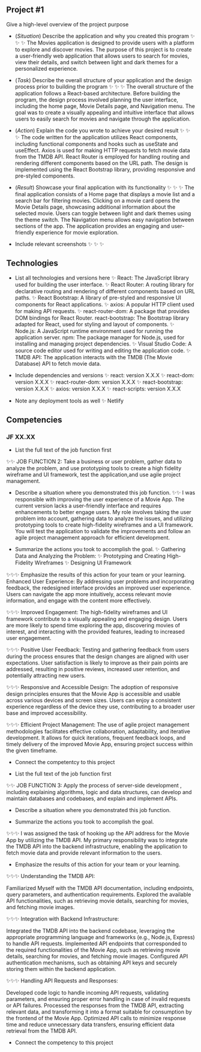 ## Project #1

Give a high-level overview of the project purpose
- (*Situation*) Describe the application and why you created this program
 ✨ ✨ ✨ The Movies application is designed to provide users with a platform to explore and discover movies. The purpose of this project is to create a user-friendly web application that allows users to search for movies, view their details, and switch between light and dark themes for a personalized experience.

- (*Task*) Describe the overall structure of your application and the design process prior to building the program
✨ ✨ ✨ The overall structure of the application follows a React-based architecture. Before building the program, the design process involved planning the user interface, including the home page, Movie Details page, and Navigation menu. The goal was to create a visually appealing and intuitive interface that allows users to easily search for movies and navigate through the application.

- (*Action*) Explain the code you wrote to achieve your desired result
✨ ✨ ✨  The code written for the application utilizes React components, including functional components and hooks such as useState and useEffect. Axios is used for making HTTP requests to fetch movie data from the TMDB API. React Router is employed for handling routing and rendering different components based on the URL path. The design is implemented using the React Bootstrap library, providing responsive and pre-styled components.

- (*Result*) Showcase your final application with its functionality
✨ ✨ ✨  The final application consists of a Home page that displays a movie list and a search bar for filtering movies. Clicking on a movie card opens the Movie Details page, showcasing additional information about the selected movie. Users can toggle between light and dark themes using the theme switch. The Navigation menu allows easy navigation between sections of the app. The application provides an engaging and user-friendly experience for movie exploration.

- Include relevant screenshots
✨ ✨ ✨ 



## Technologies
- List all technologies and versions here
✨ React: The JavaScript library used for building the user interface.
✨ React Router: A routing library for declarative routing and rendering of different components based on URL paths.
✨ React Bootstrap: A library of pre-styled and responsive UI components for React applications.
✨ axios: A popular HTTP client used for making API requests.
✨ react-router-dom: A package that provides DOM bindings for React Router.
react-bootstrap: The Bootstrap library adapted for React, used for styling and layout of components.
✨ Node.js: A JavaScript runtime environment used for running the application server.
npm: The package manager for Node.js, used for installing and managing project dependencies.
✨ Visual Studio Code: A source code editor used for writing and editing the application code.
✨ TMDB API: The application interacts with the TMDB (The Movie Database) API to fetch movie data.

- Include dependencies and versions
✨ react: version X.X.X
✨ react-dom: version X.X.X
✨ react-router-dom: version X.X.X
✨ react-bootstrap: version X.X.X
✨ axios: version X.X.X
✨ react-scripts: version X.X.X

- Note any deployment tools as well
✨ Netlify
## Competencies
### JF XX.XX
- List the full text of the job function first

✨✨ JOB FUNCTION 2: Take a business or user problem, 
gather data to analyze the problem, and use prototyping tools to 
create a high fidelity wireframe and UI framework, test the 
application,and use agile project management.

- Describe a situation where you demonstrated this job function.
✨✨ I was responsible with improving the user experience of a Movie App. The current version lacks a user-friendly interface and requires enhancements to better engage users. My role involves taking the user problem into account, gathering data to analyze the issues, and utilizing prototyping tools to create high-fidelity wireframes and a UI framework. You will test the application to validate the improvements and follow an agile project management approach for efficient development.

- Summarize the actions you took to accomplish the goal. 
✨ Gathering Data and Analyzing the Problem:
✨ Prototyping and Creating High-Fidelity Wireframes
✨ Designing UI Framework

✨✨✨ Emphasize the results of this action for your team or your learning.
Enhanced User Experience: By addressing user problems and incorporating feedback, the redesigned interface provides an improved user experience. Users can navigate the app more intuitively, access relevant movie information, and engage with the content more effectively.

✨✨✨ Improved Engagement: The high-fidelity wireframes and UI framework contribute to a visually appealing and engaging design. Users are more likely to spend time exploring the app, discovering movies of interest, and interacting with the provided features, leading to increased user engagement.

✨✨✨ Positive User Feedback: Testing and gathering feedback from users during the process ensures that the design changes are aligned with user expectations. User satisfaction is likely to improve as their pain points are addressed, resulting in positive reviews, increased user retention, and potentially attracting new users.

✨✨✨ Responsive and Accessible Design: The adoption of responsive design principles ensures that the Movie App is accessible and usable across various devices and screen sizes. Users can enjoy a consistent experience regardless of the device they use, contributing to a broader user base and improved accessibility.

✨✨✨ Efficient Project Management: The use of agile project management methodologies facilitates effective collaboration, adaptability, and iterative development. It allows for quick iterations, frequent feedback loops, and timely delivery of the improved Movie App, ensuring project success within the given timeframe. 

- Connect the competentcy to this project

- List the full text of the job function first

✨✨ JOB FUNCTION 3: Apply the process of server-side development
, including explaining algorithms, logic and data structures, 
can develop and maintain databases and codebases, and explain 
and implement APIs.

- Describe a situation where you demonstrated  this job function.

- Summarize the actions you took to accomplish the goal. 

✨✨✨ I was assigned the task of hooking up the API address for the Movie App by utilizing the TMDB API. My primary responsibility was to integrate the TMDB API into the backend infrastructure, enabling the application to fetch movie data and provide relevant information to the users.

- Emphasize the results of this action for your team or your learning. 

✨✨✨  Understanding the TMDB API:

Familiarized Myself with the TMDB API documentation, including endpoints, query parameters, and authentication requirements. Explored the available API functionalities, such as retrieving movie details, searching for movies, and fetching movie images. 

✨✨✨ Integration with Backend Infrastructure:

Integrated the TMDB API into the backend codebase, leveraging the appropriate programming language and frameworks (e.g., Node.js, Express) to handle API requests.
Implemented API endpoints that corresponded to the required functionalities of the Movie App, such as retrieving movie details, searching for movies, and fetching movie images. Configured API authentication mechanisms, such as obtaining API keys and securely storing them within the backend application.

✨✨✨  Handling API Requests and Responses:

Developed code logic to handle incoming API requests, validating parameters, and ensuring proper error handling in case of invalid requests or API failures.
Processed the responses from the TMDB API, extracting relevant data, and transforming it into a format suitable for consumption by the frontend of the Movie App.
Optimized API calls to minimize response time and reduce unnecessary data transfers, ensuring efficient data retrieval from the TMDB API.

- Connect the competency to this project